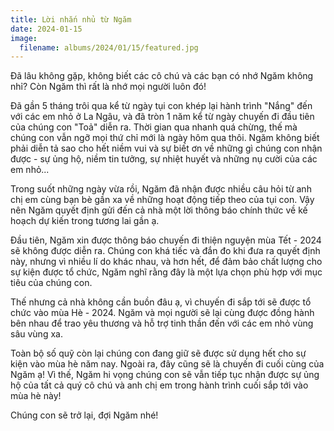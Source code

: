 ```yaml
---
title: Lời nhắn nhủ từ Ngăm
date: 2024-01-15
image:
  filename: albums/2024/01/15/featured.jpg
---
```


Đã lâu không gặp, không biết các cô chú và các bạn có nhớ Ngăm không nhỉ? Còn Ngăm thì rất là nhớ mọi người luôn đó!

Đã gần 5 tháng trôi qua kể từ ngày tụi con khép lại hành trình "Nắng" đến với các em nhỏ ở La Ngâu, và đã tròn 1 năm kể
từ ngày chuyến đi đầu tiên của chúng con "Toả" diễn ra. Thời gian qua nhanh quá chừng, thế mà chúng con vẫn ngỡ mọi thứ
chỉ mới là ngày hôm qua thôi. Ngăm không biết phải diễn tả sao cho hết niềm vui và sự biết ơn về những gì chúng con nhận
được - sự ủng hộ, niềm tin tưởng, sự nhiệt huyết và những nụ cười của các em nhỏ...

Trong suốt những ngày vừa rồi, Ngăm đã nhận được nhiều câu hỏi từ anh chị em cùng bạn bè gần xa về những hoạt động tiếp
theo của tụi con. Vậy nên Ngăm quyết định gửi đến cả nhà một lời thông báo chính thức về kế hoạch dự kiến trong tương
lai gần ạ.

Đầu tiên, Ngăm xin được thông báo chuyến đi thiện nguyện mùa Tết - 2024 sẽ không được diễn ra. Chúng con khá tiếc và đắn
đo khi đưa ra quyết định này, nhưng vì nhiều lí do khác nhau, và hơn hết, để đảm bảo chất lượng cho sự kiện được tổ
chức, Ngăm nghĩ rằng đây là một lựa chọn phù hợp với mục tiêu của chúng con.

Thế nhưng cả nhà không cần buồn đâu ạ, vì chuyến đi sắp tới sẽ được tổ chức vào mùa Hè - 2024. Ngăm và mọi người sẽ lại
cùng được đồng hành bên nhau để trao yêu thương và hỗ trợ tinh thần đến với các em nhỏ vùng sâu vùng xa.

Toàn bộ số quỹ còn lại chúng con đang giữ sẽ được sử dụng hết cho sự kiện vào mùa hè năm nay. Ngoài ra, đây cũng sẽ là
chuyến đi cuối cùng của Ngăm ạ! Vì thế, Ngăm hi vọng chúng con sẽ vẫn tiếp tục nhận được sự ủng hộ của tất cả quý cô chú
và anh chị em trong hành trình cuối sắp tới vào mùa hè này!

Chúng con sẽ trở lại, đợi Ngăm nhé!

